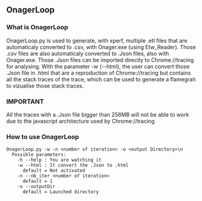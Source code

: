 ## OnagerLoop

### What is OnagerLoop
OnagerLoop.py is used to generate, with xperf, multiple .etl files that are automaticaly converted to .csv, with  Onager.exe (using Etw_Reader).
Those .csv files are also automaticaly converted to .Json files, also with Onager.exe.
Those .Json files can be imported directly to Chrome://tracing for analysing.
With the parameter -w (--html), the user can convert those .Json file in .html that are a reproduction of Chrome://tracing but contains all the stack
traces of the trace, which can be used to generate a flamegrah to vizualise those stack traces.

### IMPORTANT
All the traces with a .Json file bigger than 256MB will not be able to work due to the javascript architecture used by Chrome://tracing

### How to use OnagerLoop
```
OnagerLoop.py -w -n <number of iteration> -o <output Directory>\n
  Possible parameters:
    -h --help : You are watching it
    -w --html : It convert the .Json to .html
      default = Not activated
    -n --nb_iter <number of iteration> 
      default = 1
    -o --outputDir
      default = Launched directory
```
      
